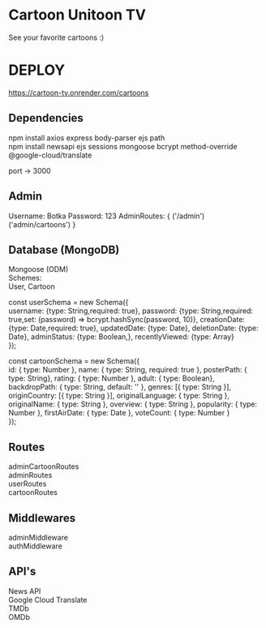 # Cartoon Unitoon TV
See your favorite cartoons :)
# DEPLOY
https://cartoon-tv.onrender.com/cartoons
## Dependencies
npm install axios express body-parser ejs path  <br/>
npm install newsapi ejs sessions mongoose bcrypt method-override @google-cloud/translate<br/>


port -> 3000

## Admin
Username: Botka
Password: 123
AdminRoutes: {
    ('/admin')
    ('admin/cartoons')
}

## Database (MongoDB)
Mongoose (ODM) <br/>
Schemes: <br/>
User, Cartoon


const userSchema = new Schema({<br/>
    username: {type: String,required: true},
    password: {type: String,required: true,set: (password) => bcrypt.hashSync(password, 10)},
    creationDate: {type: Date,required: true},
    updatedDate: {type: Date},
    deletionDate: {type: Date},
    adminStatus: {type: Boolean,},
    recentlyViewed: {type: Array}<br/>
});
<br/>

const cartoonSchema = new Schema({<br/>
    id: { type: Number },
    name: { type: String, required: true },
    posterPath: { type: String},
    rating: { type: Number },
    adult: { type: Boolean},
    backdropPath: { type: String, default: '' },
    genres: [{ type: String }],
    originCountry: [{ type: String }],
    originalLanguage: { type: String },
    originalName: { type: String },
    overview: { type: String },
    popularity: { type: Number },
    firstAirDate: { type: Date },
    voteCount: { type: Number }<br/>
});<br/>


## Routes
adminCartoonRoutes <br/>
adminRoutes <br/>
userRoutes <br/>
cartoonRoutes <br/>

## Middlewares
adminMiddleware <br/>
authMiddleware <br/>

## API's
News API <br/>
Google Cloud Translate <br/>
TMDb <br/>
OMDb <br/>


